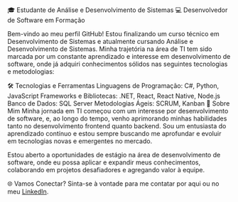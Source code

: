 🎓 Estudante de Análise e Desenvolvimento de Sistemas
💻 Desenvolvedor de Software em Formação

Bem-vindo ao meu perfil GitHub! Estou finalizando um curso técnico em Desenvolvimento de Sistemas e atualmente cursando Análise e Desenvolvimento de Sistemas. Minha trajetória na área de TI tem sido marcada por um constante aprendizado e interesse em desenvolvimento de software, onde já adquiri conhecimentos sólidos nas seguintes tecnologias e metodologias:

🛠️ Tecnologias e Ferramentas
Linguagens de Programação: C#, Python, JavaScript
Frameworks e Bibliotecas: .NET, React, React Native, Node.js
Banco de Dados: SQL Server
Metodologias Ágeis: SCRUM, Kanban
🚀 Sobre Mim
Minha jornada em TI começou com um interesse por desenvolvimento de software, e, ao longo do tempo, venho aprimorando minhas habilidades tanto no desenvolvimento frontend quanto backend. Sou um entusiasta do aprendizado contínuo e estou sempre buscando me aprofundar e evoluir em tecnologias novas e emergentes no mercado.

Estou aberto a oportunidades de estágio na área de desenvolvimento de software, onde eu possa aplicar e expandir meus conhecimentos, colaborando em projetos desafiadores e agregando valor à equipe.

🌐 Vamos Conectar?
Sinta-se à vontade para me contatar por aqui ou no meu [LinkedIn](https://www.linkedin.com/in/lucas-santos-machado-41bbb4275/).
